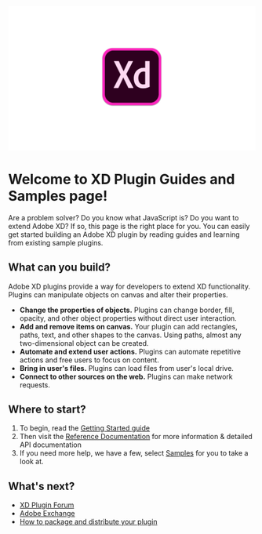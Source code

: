 ![XD](.meta/readme-assets/adobe-xd-log.png?raw=true)
# Welcome to XD Plugin Guides and Samples page!
Are a problem solver? Do you know what JavaScript is? Do you want to extend Adobe XD? If so, this page is the right place for you. You can easily get started building an Adobe XD plugin by reading guides and learning from existing sample plugins.


## What can you build?
Adobe XD plugins provide a way for developers to extend XD functionality. Plugins can manipulate objects on canvas and alter their properties.
- **Change the properties of objects.** Plugins can change border, fill, opacity, and other object properties without direct user interaction.
- **Add and remove items on canvas.** Your plugin can add rectangles, paths, text, and other shapes to the canvas. Using paths, almost any two-dimensional object can be created.
- **Automate and extend user actions.** Plugins can automate repetitive actions and free users to focus on content.
- **Bring in user's files.** Plugins can load files from user's local drive.
- **Connect to other sources on the web.** Plugins can make network requests.


## Where to start?
1. To begin, read the [Getting Started guide](./Guides/Getting-Started/)
1. Then visit the [Reference Documentation]() for more information & detailed API documentation
1. If you need more help, we have a few, select [Samples]() for you to take a look at.

## What's next?
- [XD Plugin Forum]()
- [Adobe Exchange]()
- [How to package and distribute your plugin]()
